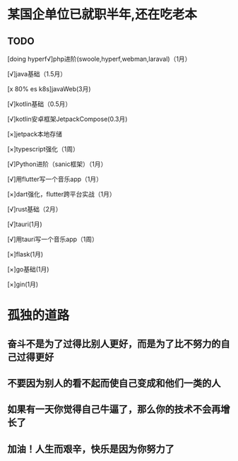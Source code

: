 <h1>某国企单位已就职半年,还在吃老本</h1>

<h2>TODO</h2>  
<p>[doing hyperf√]php进阶(swoole,hyperf,webman,laraval)（1月）</p>
<p>[√]java基础（1.5月）</p>
<p>[x 80% es k8s]javaWeb(3月)</p>
<p>[√]kotlin基础（0.5月）</p>
<p>[√]kotlin安卓框架JetpackCompose(0.3月)</p>
<p>[×]jetpack本地存储</p>
<p>[×]typescript强化（1周）</p>
<p>[√]Python进阶（sanic框架）（1月）</p>
<p>[√]用flutter写一个音乐app（1月）</p>
<p>[×]dart强化，flutter跨平台实战（1月）</p>
<p>[√]rust基础（2月）</p>
<p>[√]tauri(1月)</p>
<p>[√]用tauri写一个音乐app（1周）</p>
<p>[×]flask(1月)</p>
<p>[×]go基础(1月)</p>
<p>[×]gin(1月)</p>

# 孤独的道路

## 奋斗不是为了过得比别人更好，而是为了比不努力的自己过得更好

## 不要因为别人的看不起而使自己变成和他们一类的人

## 如果有一天你觉得自己牛逼了，那么你的技术不会再增长了

## 加油！人生而艰辛，快乐是因为你努力了
